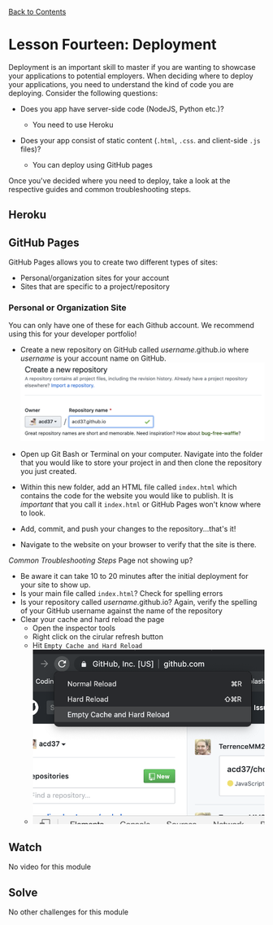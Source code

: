 [Back to Contents](https://github.com/coding-boot-camp/cs-technical-curriculum/tree/master/async-content)

# Lesson Fourteen: Deployment

Deployment is an important skill to master if you are wanting to showcase your applications to potential employers.
When deciding where to deploy your applications, you need to understand the kind of code you are deploying. Consider the following questions:

- Does you app have server-side code (NodeJS, Python etc.)?
  - You need to use Heroku

- Does your app consist of static content (`.html`, `.css`. and client-side `.js` files)?
  - You can deploy using GitHub pages

Once you've decided where you need to deploy, take a look at the respective guides and common troubleshooting steps.



## Heroku

## GitHub Pages

GitHub Pages allows you to create two different types of sites:

- Personal/organization sites for your account
- Sites that are specific to a project/repository


### Personal or Organization Site
You can only have one of these for each Github account. We recommend using this for your developer portfolio!

- Create a new repository on GitHub called _username_.github.io where _username_ is your account name on GitHub.
![deployment2](./assets/images/deployment2.png)

- Open up Git Bash or Terminal on your computer. Navigate into the folder that you would like to store your project in and then clone the repository you just created.
- Within this new folder, add an HTML file called `index.html` which contains the code for the website you would like to publish. It is _important_ that you call it `index.html` or GitHub Pages won't know where to look.
- Add, commit, and push your changes to the repository...that's it! 
- Navigate to the website on your browser to verify that the site is there.

*Common Troubleshooting Steps*
Page not showing up?
- Be aware it can take 10 to 20 minutes after the initial deployment for your site to show up.
- Is your main file called `index.html`? Check for spelling errors
- Is your repository called _username_.github.io? Again, verify the spelling of your GitHub username against the name of the repository
- Clear your cache and hard reload the page
  - Open the inspector tools
  - Right click on the cirular refresh button
  - Hit `Empty Cache and Hard Reload`
  - ![deployment1](./assets/images/deployment1.png)



## Watch

No video for this module

## Solve

No other challenges for this module